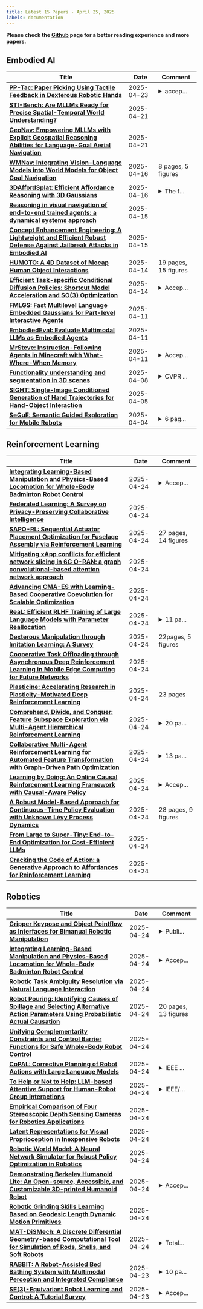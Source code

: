 ```yaml
---
title: Latest 15 Papers - April 25, 2025
labels: documentation
---
```

**Please check the [Github](https://github.com/zezhishao/MTS_Daily_ArXiv) page for a better reading experience and more papers.**

## Embodied AI
| **Title** | **Date** | **Comment** |
| --- | --- | --- |
| **[PP-Tac: Paper Picking Using Tactile Feedback in Dexterous Robotic Hands](http://arxiv.org/abs/2504.16649v1)** | 2025-04-23 | <details><summary>accep...</summary><p>accepted by Robotics: Science and Systems(RSS) 2025</p></details> |
| **[STI-Bench: Are MLLMs Ready for Precise Spatial-Temporal World Understanding?](http://arxiv.org/abs/2503.23765v3)** | 2025-04-21 |  |
| **[GeoNav: Empowering MLLMs with Explicit Geospatial Reasoning Abilities for Language-Goal Aerial Navigation](http://arxiv.org/abs/2504.09587v2)** | 2025-04-21 |  |
| **[WMNav: Integrating Vision-Language Models into World Models for Object Goal Navigation](http://arxiv.org/abs/2503.02247v2)** | 2025-04-16 | 8 pages, 5 figures |
| **[3DAffordSplat: Efficient Affordance Reasoning with 3D Gaussians](http://arxiv.org/abs/2504.11218v2)** | 2025-04-16 | <details><summary>The f...</summary><p>The first large-scale 3D Gaussians Affordance Reasoning Benchmark</p></details> |
| **[Reasoning in visual navigation of end-to-end trained agents: a dynamical systems approach](http://arxiv.org/abs/2503.08306v4)** | 2025-04-15 |  |
| **[Concept Enhancement Engineering: A Lightweight and Efficient Robust Defense Against Jailbreak Attacks in Embodied AI](http://arxiv.org/abs/2504.13201v1)** | 2025-04-15 |  |
| **[HUMOTO: A 4D Dataset of Mocap Human Object Interactions](http://arxiv.org/abs/2504.10414v1)** | 2025-04-14 | 19 pages, 15 figures |
| **[Efficient Task-specific Conditional Diffusion Policies: Shortcut Model Acceleration and SO(3) Optimization](http://arxiv.org/abs/2504.09927v1)** | 2025-04-14 | <details><summary>Accep...</summary><p>Accepted to CVPR 2025 Workshop on 2nd MEIS</p></details> |
| **[FMLGS: Fast Multilevel Language Embedded Gaussians for Part-level Interactive Agents](http://arxiv.org/abs/2504.08581v1)** | 2025-04-11 |  |
| **[EmbodiedEval: Evaluate Multimodal LLMs as Embodied Agents](http://arxiv.org/abs/2501.11858v2)** | 2025-04-11 |  |
| **[MrSteve: Instruction-Following Agents in Minecraft with What-Where-When Memory](http://arxiv.org/abs/2411.06736v5)** | 2025-04-11 | <details><summary>Accep...</summary><p>Accepted to ICLR 2025</p></details> |
| **[Functionality understanding and segmentation in 3D scenes](http://arxiv.org/abs/2411.16310v4)** | 2025-04-08 | <details><summary>CVPR ...</summary><p>CVPR 2025 Highlight. Camera ready version. 20 pages, 12 figures, 7 tables</p></details> |
| **[SIGHT: Single-Image Conditioned Generation of Hand Trajectories for Hand-Object Interaction](http://arxiv.org/abs/2503.22869v2)** | 2025-04-05 |  |
| **[SeGuE: Semantic Guided Exploration for Mobile Robots](http://arxiv.org/abs/2504.03629v1)** | 2025-04-04 | <details><summary>6 pag...</summary><p>6 pages, 4 figures, 3 tables</p></details> |

## Reinforcement Learning
| **Title** | **Date** | **Comment** |
| --- | --- | --- |
| **[Integrating Learning-Based Manipulation and Physics-Based Locomotion for Whole-Body Badminton Robot Control](http://arxiv.org/abs/2504.17771v1)** | 2025-04-24 | <details><summary>Accep...</summary><p>Accepted to ICRA 2025. Project page: https://dreamstarring.github.io/HAMLET/</p></details> |
| **[Federated Learning: A Survey on Privacy-Preserving Collaborative Intelligence](http://arxiv.org/abs/2504.17703v1)** | 2025-04-24 |  |
| **[SAPO-RL: Sequential Actuator Placement Optimization for Fuselage Assembly via Reinforcement Learning](http://arxiv.org/abs/2504.17603v1)** | 2025-04-24 | 27 pages, 14 figures |
| **[Mitigating xApp conflicts for efficient network slicing in 6G O-RAN: a graph convolutional-based attention network approach](http://arxiv.org/abs/2504.17590v1)** | 2025-04-24 |  |
| **[Advancing CMA-ES with Learning-Based Cooperative Coevolution for Scalable Optimization](http://arxiv.org/abs/2504.17578v1)** | 2025-04-24 |  |
| **[ReaL: Efficient RLHF Training of Large Language Models with Parameter Reallocation](http://arxiv.org/abs/2406.14088v2)** | 2025-04-24 | <details><summary>11 pa...</summary><p>11 pages (20 pages with references and the appendix), 17 figures. Accepted by MLSys 25</p></details> |
| **[Dexterous Manipulation through Imitation Learning: A Survey](http://arxiv.org/abs/2504.03515v2)** | 2025-04-24 | 22pages, 5 figures |
| **[Cooperative Task Offloading through Asynchronous Deep Reinforcement Learning in Mobile Edge Computing for Future Networks](http://arxiv.org/abs/2504.17526v1)** | 2025-04-24 |  |
| **[Plasticine: Accelerating Research in Plasticity-Motivated Deep Reinforcement Learning](http://arxiv.org/abs/2504.17490v1)** | 2025-04-24 | 23 pages |
| **[Comprehend, Divide, and Conquer: Feature Subspace Exploration via Multi-Agent Hierarchical Reinforcement Learning](http://arxiv.org/abs/2504.17356v1)** | 2025-04-24 | <details><summary>20 pa...</summary><p>20 pages, keywords: Automated Feature Engineering, Tabular Dataset, Multi-Agent Reinforcement Learning, Feature Selection</p></details> |
| **[Collaborative Multi-Agent Reinforcement Learning for Automated Feature Transformation with Graph-Driven Path Optimization](http://arxiv.org/abs/2504.17355v1)** | 2025-04-24 | <details><summary>13 pa...</summary><p>13 pages, Keywords: Automated Feature Transformation, Tabular Dataset, Reinforcement Learning</p></details> |
| **[Learning by Doing: An Online Causal Reinforcement Learning Framework with Causal-Aware Policy](http://arxiv.org/abs/2402.04869v2)** | 2025-04-24 | <details><summary>Accep...</summary><p>Accepted by Science China Information Sciences</p></details> |
| **[A Robust Model-Based Approach for Continuous-Time Policy Evaluation with Unknown Lévy Process Dynamics](http://arxiv.org/abs/2504.01482v2)** | 2025-04-24 | 28 pages, 9 figures |
| **[From Large to Super-Tiny: End-to-End Optimization for Cost-Efficient LLMs](http://arxiv.org/abs/2504.13471v2)** | 2025-04-24 |  |
| **[Cracking the Code of Action: a Generative Approach to Affordances for Reinforcement Learning](http://arxiv.org/abs/2504.17282v1)** | 2025-04-24 |  |

## Robotics
| **Title** | **Date** | **Comment** |
| --- | --- | --- |
| **[Gripper Keypose and Object Pointflow as Interfaces for Bimanual Robotic Manipulation](http://arxiv.org/abs/2504.17784v1)** | 2025-04-24 | <details><summary>Publi...</summary><p>Published at Robotics: Science and Systems (RSS) 2025</p></details> |
| **[Integrating Learning-Based Manipulation and Physics-Based Locomotion for Whole-Body Badminton Robot Control](http://arxiv.org/abs/2504.17771v1)** | 2025-04-24 | <details><summary>Accep...</summary><p>Accepted to ICRA 2025. Project page: https://dreamstarring.github.io/HAMLET/</p></details> |
| **[Robotic Task Ambiguity Resolution via Natural Language Interaction](http://arxiv.org/abs/2504.17748v1)** | 2025-04-24 |  |
| **[Robot Pouring: Identifying Causes of Spillage and Selecting Alternative Action Parameters Using Probabilistic Actual Causation](http://arxiv.org/abs/2502.09395v2)** | 2025-04-24 | 20 pages, 13 figures |
| **[Unifying Complementarity Constraints and Control Barrier Functions for Safe Whole-Body Robot Control](http://arxiv.org/abs/2504.17647v1)** | 2025-04-24 |  |
| **[CoPAL: Corrective Planning of Robot Actions with Large Language Models](http://arxiv.org/abs/2310.07263v3)** | 2025-04-24 | <details><summary>IEEE ...</summary><p>IEEE International Conference on Robotics and Automation (ICRA) 2024</p></details> |
| **[To Help or Not to Help: LLM-based Attentive Support for Human-Robot Group Interactions](http://arxiv.org/abs/2403.12533v3)** | 2025-04-24 | <details><summary>IEEE/...</summary><p>IEEE/RSJ International Conference on Intelligent Robots and Systems (IROS) 2024</p></details> |
| **[Empirical Comparison of Four Stereoscopic Depth Sensing Cameras for Robotics Applications](http://arxiv.org/abs/2501.07421v2)** | 2025-04-24 |  |
| **[Latent Representations for Visual Proprioception in Inexpensive Robots](http://arxiv.org/abs/2504.14634v2)** | 2025-04-24 |  |
| **[Robotic World Model: A Neural Network Simulator for Robust Policy Optimization in Robotics](http://arxiv.org/abs/2501.10100v3)** | 2025-04-24 |  |
| **[Demonstrating Berkeley Humanoid Lite: An Open-source, Accessible, and Customizable 3D-printed Humanoid Robot](http://arxiv.org/abs/2504.17249v1)** | 2025-04-24 | <details><summary>Accep...</summary><p>Accepted in Robotics: Science and Systems (RSS) 2025</p></details> |
| **[Robotic Grinding Skills Learning Based on Geodesic Length Dynamic Motion Primitives](http://arxiv.org/abs/2504.17216v1)** | 2025-04-24 |  |
| **[MAT-DiSMech: A Discrete Differential Geometry-based Computational Tool for Simulation of Rods, Shells, and Soft Robots](http://arxiv.org/abs/2504.17186v1)** | 2025-04-24 | <details><summary>Total...</summary><p>Total 25 pages, 8 figures, open-source code available at https://github.com/StructuresComp/dismech-matlab</p></details> |
| **[RABBIT: A Robot-Assisted Bed Bathing System with Multimodal Perception and Integrated Compliance](http://arxiv.org/abs/2401.15159v2)** | 2025-04-23 | <details><summary>10 pa...</summary><p>10 pages, 8 figures, 19th Annual ACM/IEEE International Conference on Human Robot Interaction (HRI)</p></details> |
| **[SE(3)-Equivariant Robot Learning and Control: A Tutorial Survey](http://arxiv.org/abs/2503.09829v3)** | 2025-04-23 | <details><summary>Accep...</summary><p>Accepted to International Journcal of Control, Automation and Systems (IJCAS)</p></details> |

